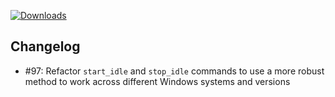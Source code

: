 [![Downloads](https://img.shields.io/github/downloads/zevnda/steam-game-idler/1.7.19/total?style=for-the-badge&logo=github&color=137eb5)](https://github.com/zevnda/steam-game-idler/releases/download/1.7.19/Steam.Game.Idler_1.7.19_x64_en-US.msi)

## Changelog
- #97: Refactor `start_idle` and `stop_idle` commands to use a more robust method to work across different Windows systems and versions